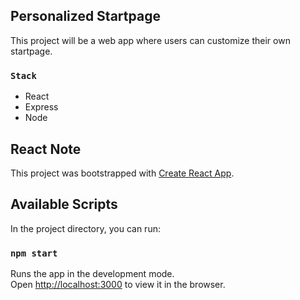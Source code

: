 ## Personalized Startpage
This project will be a web app where users can customize their own startpage.

### `Stack`
- React
- Express
- Node

## React Note

This project was bootstrapped with [Create React App](https://github.com/facebook/create-react-app).

## Available Scripts

In the project directory, you can run:

### `npm start`

Runs the app in the development mode.<br>
Open [http://localhost:3000](http://localhost:3000) to view it in the browser.

